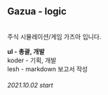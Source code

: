 ## Gazua - logic

<br>
주식 시뮬레이션/게임 가즈아 입니다.

<b>ul - 총괄, 개발</b><br>
koder - 기획, 개발<br>
lesh - markdown 보고서 작성<br>

###### 2021.10.02 start
